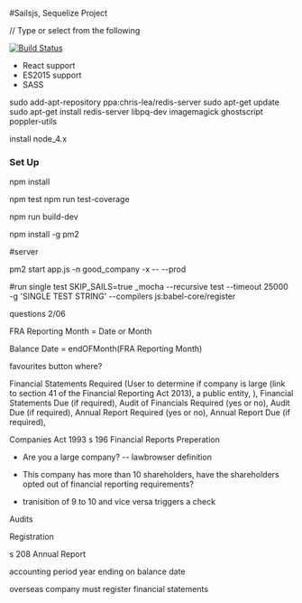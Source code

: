 #Sailsjs, Sequelize Project




// Type or select from the following


[![Build Status](https://travis-ci.org/joshgagnon/good-company.svg)](https://travis-ci.org/joshgagnon/good-company)


* React support
* ES2015 support
* SASS


sudo add-apt-repository ppa:chris-lea/redis-server
sudo apt-get update
sudo apt-get install redis-server libpq-dev imagemagick ghostscript poppler-utils



install node_4.x


### Set Up
npm install

npm test
npm run test-coverage

npm run build-dev


npm install -g pm2



#server

pm2 start app.js -n good_company -x -- --prod


#run single test
SKIP_SAILS=true _mocha --recursive test  --timeout 25000 -g 'SINGLE TEST STRING' --compilers js:babel-core/register





questions 2/06

FRA Reporting Month = Date or Month

Balance Date = endOFMonth(FRA Reporting Month)


favourites button where?


Financial Statements Required (User to determine if company is large (link to section 41 of the Financial Reporting Act 2013), a public entity, ), Financial Statements Due (if required), Audit of Financials Required (yes or no), Audit Due (if required), Annual Report Required (yes or no), Annual Report Due (if required),




Companies Act 1993 s 196
Financial Reports Preperation
* Are you a large company? -- lawbrowser definition

* This company has more than 10 shareholders, have the shareholders opted out of financial reporting requirements?



* tranisition of 9 to 10 and vice versa triggers a check


Audits



Registration

s 208 Annual Report

accounting period year ending on balance date





overseas company must register financial statements